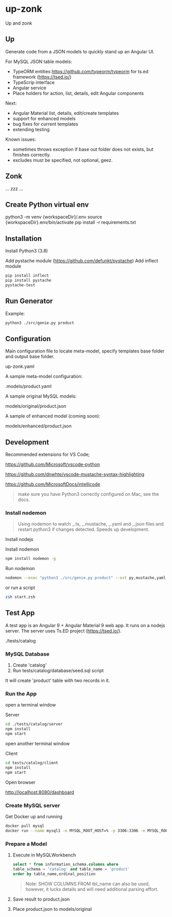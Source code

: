 # up-zonk

Up and zonk

## Up

Generate code from a JSON models to quickly stand up an Angular UI.

For MySQL JSON table models:

-   TypeORM entities <https://github.com/typeorm/typeorm> for ts.ed framework (https://tsed.io/)
-   TypeScrip interface
-   Angular service
-   Place holders for action, list, details, edit Angular components

Next:

-   Angular Material list, details, edit/create templates
-   support for enhanced models
-   bug fixes for current templates
-   extending testing

Known issues:

-   sometimes throws exception if base out folder does not exists, but finishes correctly.
-   excludes must be specified, not optional, geez.

## Zonk

... zzz ...

## Create Python virtual env

python3 -m venv {workspaceDir}/.env
source {workspaceDir}.env/bin/activate
pip install -r requirements.txt

## Installation

Install Python3 (3.8)

Add pystache module (<https://github.com/defunkt/pystache>)
Add inflect module

```bash
pip install inflect
pip install pystache
pystache-test
```

## Run Generator

Example: 

```zsh
python3 ./src/genie.py product
```

## Configuration

Main configuration file to locate meta-model, specify templates base folder and output base folder.

up-zonk.yaml

A sample meta-model configuration:

.models/product.yaml

A sample original MySQL models:

models/original/product.json

A sample of enhanced model (coming soon):

models/enhanced/product.json

## Development

Recommended extensions for VS Code;

<https://github.com/Microsoft/vscode-python>

<https://github.com/dnwhte/vscode-mustache-syntax-highlighting>

<https://github.com/MicrosoftDocs/intellicode>

> make sure you have Python3 correctly configured on Mac, see the docs.

### Install nodemon

> Using nodemon to watch _.ts, _.mustache, _.yaml and _.json files and restart python3 if changes detected. Speeds up development.

Install nodejs

Install nodemon

```bash
npm install nodemon -g
```

Run nodemon

```bash
nodemon --exec "python3 ./src/genie.py product" --ext py,mustache,yaml,json
```

or run a script

```zsh
zsh start.zsh
```

## Test App

A test app is an Angular 9 + Angular Material 9 web app. It runs on a nodejs server. The server uses Ts.ED project (<https://tsed.io/>).

./tests/catalog

### MySQL Database

1. Create 'catalog'
2. Run tests/catalog/database/seed.sql script

It will create 'product' table with two records in it.

### Run the App

open a terminal window

Server

```zsh
cd ./tests/catalog/server
npm install
npm start
```

open another terminal window

Client

```bash
cd tests/catalog/client
npm install
npm start
```

Open browser

<http://localhost:8080/dashboard>

### Create MySQL server

Get Docker up and running

```bash
docker pull mysql
docker run --name mysql1 -e MYSQL_ROOT_HOST=% -p 3306:3306 -e MYSQL_ROOT_PASSWORD=pass -d mysql:latest
```

### Prepare a Model

1. Execute in MySQLWorkbench

    ```sql
    select * from information_schema.columns where
    table_schema = 'catalog' and table_name = 'product'
    order by table_name,ordinal_position
    ```

    > Note: SHOW COLUMNS FROM tbl_name can also be used, however, it lucks details and will need additional parsing effort.

2. Save result to product.json
3. Place product.json to models/original
